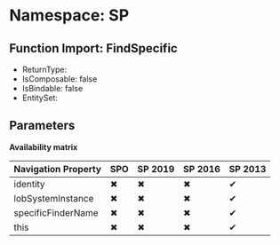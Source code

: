 # Namespace: SP

## Function Import: FindSpecific

- ReturnType: 
- IsComposable: false
- IsBindable: false
- EntitySet: 

## Parameters

**Availability matrix**

Navigation Property | SPO | SP 2019 | SP 2016 | SP 2013
----------|-----|---------|---------|--------
identity | ✖ | ✖ | ✖ | ✔
lobSystemInstance | ✖ | ✖ | ✖ | ✔
specificFinderName | ✖ | ✖ | ✖ | ✔
this | ✖ | ✖ | ✖ | ✔
